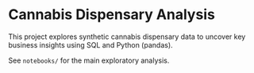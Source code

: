 # Cannabis Dispensary Analysis

This project explores synthetic cannabis dispensary data to uncover key business insights using SQL and Python (pandas).

See `notebooks/` for the main exploratory analysis.
